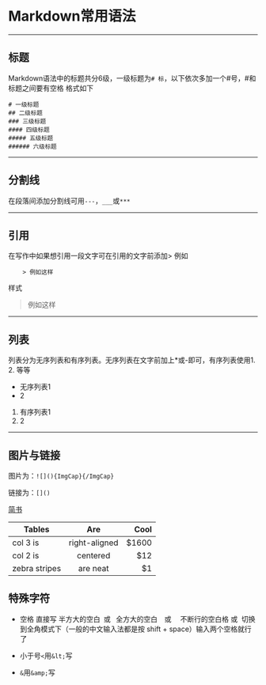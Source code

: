 # Markdown常用语法
***

## 标题

Markdown语法中的标题共分6级，一级标题为`# 标`，以下依次多加一个#号，#和标题之间要有空格
格式如下

```
# 一级标题
## 二级标题
### 三级标题
#### 四级标题
##### 五级标题
###### 六级标题
```
---
## 分割线

在段落间添加分割线可用`---`，`___`或`***`

___

## 引用
在写作中如果想引用一段文字可在引用的文字前添加>
例如

```
    > 例如这样    
```
样式
> 例如这样

---
## 列表
列表分为无序列表和有序列表。无序列表在文字前加上*或-即可，有序列表使用1. 2. 等等
- 无序列表1
- 2


1. 有序列表1
2. 2
---
## 图片与链接

图片为：`![](){ImgCap}{/ImgCap}`

链接为：`[]()`

[简书](www.jianshu.com)

| Tables        |Are            | Cool  | 
| ------------- |:-------------:| -----:| 
| col 3 is      | right-aligned | $1600 |
| col 2 is      | centered      | $12   | 
| zebra stripes | are neat      | $1    |

## 特殊字符
- 空格
直接写
半方大的空白&ensp;或&#8194;
全方大的空白&emsp;或&#8195;
不断行的空白格&nbsp;或&#160;
切换到全角模式下（一般的中文输入法都是按 shift + space）输入两个空格就行了

- 小于号`<`用`&lt;`写
- `&`用`&amp;`写
